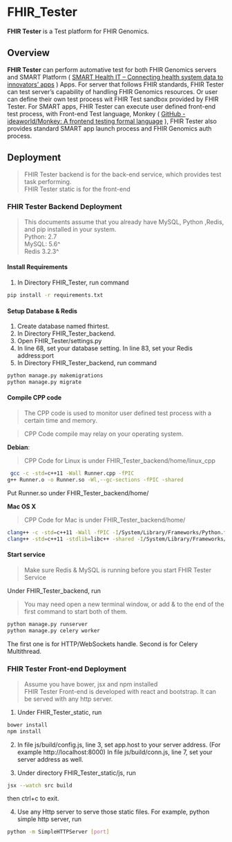 # FHIR_Tester
**FHIR Tester** is a Test platform for FHIR Genomics. 

## Overview

**FHIR Tester** can perform automative test for both FHIR Genomics servers and SMART Platform ( [SMART Health IT – Connecting health system data to innovators’ apps](http://smarthealthit.org) ) Apps. For server that follows FHIR standards, FHIR Tester can test server’s capability of handling FHIR Genomics resources. Or user can define their own test process wit FHIR Test sandbox provided by FHIR Tester. For SMART apps, FHIR Tester can execute user defined front-end test process, with Front-end Test language, Monkey ( [GitHub - ideaworld/Monkey: A frontend testing formal language](https://github.com/ideaworld/Monkey) ), FHIR Tester also provides standard SMART app launch process and FHIR Genomics auth process.

## Deployment

> FHIR Tester backend is for the back-end service, which provides test task performing.  
> FHIR Tester static is for the front-end  

### FHIR Tester Backend Deployment
> This documents assume that you already have MySQL, Python ,Redis, and pip installed in your system.   
> Python: 2.7  
> MySQL: 5.6^  
> Redis 3.2.3^  

#### Install Requirements
1. In Directory FHIR_Tester, run command
```bash
pip install -r requirements.txt
```

#### Setup Database & Redis
1. Create database named fhirtest.
2. In Directory FHIR_Tester_backend.
3. Open FHIR_Tester/settings.py
4. In line 68, set your database setting. In line 83, set your Redis address:port
5. In Directory FHIR_Tester_backend, run command
```bash
python manage.py makemigrations
python manage.py migrate
```

#### Compile CPP code
> The CPP code is used to monitor user defined test process with a certain time and memory.  

> CPP Code compile may relay on your operating system.  
>   
**Debian**:
> CPP Code for Linux is under FHIR_Tester_backend/home/linux_cpp  
```bash
 gcc -c -std=c++11 -Wall Runner.cpp -fPIC
g++ Runner.o -o Runner.so -Wl,--gc-sections -fPIC -shared
```
Put Runner.so under FHIR_Tester_backend/home/

**Mac OS X**
> CPP Code for Mac is under FHIR_Tester_backend/home/  

```bash
clang++ -c -std=c++11 -Wall -fPIC -I/System/Library/Frameworks/Python.framework/Versions/2.7/include/python2.7 -I/System/Library/Frameworks/Python.framework/Versions/2.7/include/python2.7  Runner.cpp
clang++ -std=c++11 -stdlib=libc++ -shared -I/System/Library/Frameworks/Python.framework/Versions/2.7/include/python2.7 -I/System/Library/Frameworks/Python.framework/Versions/2.7/include/python2.7 -L/System/Library/Frameworks/Python.framework/Versions/2.7/lib/python2.7/config -lpython2.7 -ldl -framework CoreFoundation Runner.o -o Runner.so
```

#### Start service
> Make sure Redis & MySQL is running before you start FHIR Tester Service  

Under FHIR_Tester_backend, run
> You may need open a new terminal window, or add & to the end of the first command to start both of them.  
```bash
python manage.py runserver
python manage.py celery worker
```

The first one is for HTTP/WebSockets handle. Second is for Celery Multithread.

### FHIR Tester Front-end Deployment
> Assume you have bower, jsx and npm installed  
FHIR Tester Front-end is developed with react and bootstrap. It can be served with any http server.

1. Under FHIR_Tester_static, run
```bash
bower install
npm install
```

2. In file js/build/config.js, line 3, set app.host to your server address. (For example http://localhost:8000)
In file js/build/conn.js, line 7, set your server address as well.

3. Under directory FHIR_Tester_static/js, run
```bash
jsx --watch src build
```
then ctrl+c to exit.

4. Use any Http server to serve those static files. For example, python simple http server, run
```bash
python -m SimpleHTTPServer [port]
```


